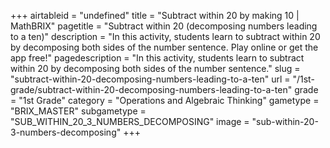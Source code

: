+++
airtableid = "undefined"
title = "Subtract within 20 by making 10 | MathBRIX"
pagetitle = "Subtract within 20 (decomposing numbers leading to a ten)"
description = "In this activity, students learn to subtract within 20 by decomposing both sides of the number sentence. Play online or get the app free!"
pagedescription = "In this activity, students learn to subtract within 20 by decomposing both sides of the number sentence."
slug = "subtract-within-20-decomposing-numbers-leading-to-a-ten"
url = "/1st-grade/subtract-within-20-decomposing-numbers-leading-to-a-ten"
grade = "1st Grade"
category = "Operations and Algebraic Thinking"
gametype = "BRIX_MASTER"
subgametype = "SUB_WITHIN_20_3_NUMBERS_DECOMPOSING"
image = "sub-within-20-3-numbers-decomposing"
+++